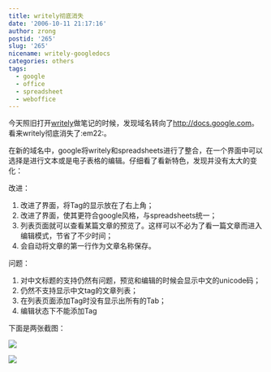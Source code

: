 ```yaml
---
title: writely彻底消失
date: '2006-10-11 21:17:16'
author: zrong
postid: '265'
slug: '265'
nicename: writely-googledocs
categories: others
tags:
  - google
  - office
  - spreadsheet
  - weboffice
---
```


今天照旧打开[writely](http://www.writely.com)做笔记的时候，发现域名转向了<http://docs.google.com>。看来writely彻底消失了:em22:。

在新的域名中，google将writely和spreadsheets进行了整合，在一个界面中可以选择是进行文本或是电子表格的编辑。仔细看了看新特色，发现并没有太大的变化：

改进：

1.  改进了界面，将Tag的显示放在了右上角；
2.  改进了界面，使其更符合google风格，与spreadsheets统一；
3.  列表页面就可以查看某篇文章的预览了。这样可以不必为了看一篇文章而进入编辑模式，节省了不少时间；
4.  会自动将文章的第一行作为文章名称保存。

问题：

1.  对中文标题的支持仍然有问题，预览和编辑的时候会显示中文的unicode码；
2.  仍然不支持显示中文tag的文章列表；
3.  在列表页面添加Tag时没有显示出所有的Tab；
4.  编辑状态下不能添加Tag

下面是两张截图：<!--more-->

[![](http://photo9.yupoo.com/20061011/210102_469620789.jpg)](http://www.yupoo.com/photos/zoom?id=ff8080810e351893010e377636154998 "google docs界面")

[![](http://photo9.yupoo.com/20061011/211336_1429366653.jpg)](http://www.yupoo.com/photos/zoom?id=ff8080810e351893010e3781b9d64b7d "文章预览仍然不支持中文标题")

